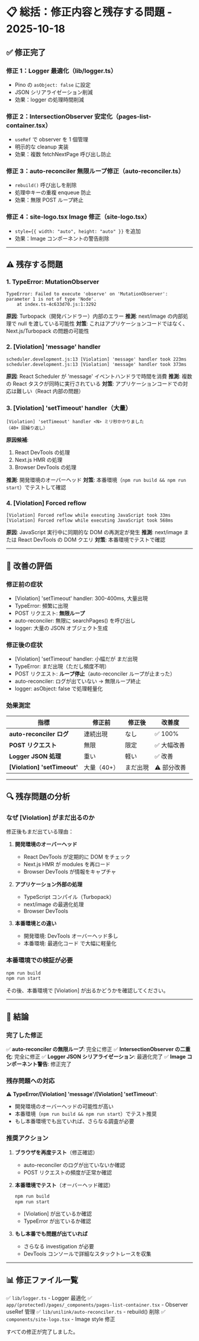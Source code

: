 # 📋 総括：修正内容と残存する問題 - 2025-10-18

## ✅ 修正完了

### 修正 1：Logger 最適化（lib/logger.ts）

- Pino の `asObject: false` に設定
- JSON シリアライゼーション削減
- 効果：logger の処理時間削減

### 修正 2：IntersectionObserver 安定化（pages-list-container.tsx）

- `useRef` で observer を 1 個管理
- 明示的な cleanup 実装
- 効果：複数 fetchNextPage 呼び出し防止

### 修正 3：auto-reconciler 無限ループ修正（auto-reconciler.ts）

- `rebuild()` 呼び出しを削除
- 処理中キーの重複 enqueue 防止
- 効果：無限 POST ループ終止

### 修正 4：site-logo.tsx Image 修正（site-logo.tsx）

- `style={{ width: "auto", height: "auto" }}` を追加
- 効果：Image コンポーネントの警告削除

---

## ⚠️ 残存する問題

### 1. TypeError: MutationObserver

```
TypeError: Failed to execute 'observe' on 'MutationObserver':
parameter 1 is not of type 'Node'.
    at index.ts-4c633d70.js:1:3292
```

**原因**: Turbopack（開発バンドラー）内部のエラー
**推測**: next/image の内部処理で null を渡している可能性
**対策**: これはアプリケーションコードではなく、Next.js/Turbopack の問題の可能性

### 2. [Violation] 'message' handler

```
scheduler.development.js:13 [Violation] 'message' handler took 223ms
scheduler.development.js:13 [Violation] 'message' handler took 373ms
```

**原因**: React Scheduler が 'message' イベントハンドラで時間を消費
**推測**: 複数の React タスクが同時に実行されている
**対策**: アプリケーションコードでの対応は難しい（React 内部の問題）

### 3. [Violation] 'setTimeout' handler（大量）

```
[Violation] 'setTimeout' handler <N> ミリ秒かかりました
（40+ 回繰り返し）
```

**原因候補**:

1. React DevTools の処理
2. Next.js HMR の処理
3. Browser DevTools の処理

**推測**: 開発環境のオーバーヘッド
**対策**: 本番環境（`npm run build && npm run start`）でテストして確認

### 4. [Violation] Forced reflow

```
[Violation] Forced reflow while executing JavaScript took 33ms
[Violation] Forced reflow while executing JavaScript took 568ms
```

**原因**: JavaScript 実行中に同期的な DOM の再測定が発生
**推測**: next/image または React DevTools の DOM クエリ
**対策**: 本番環境でテストで確認

---

## 🎯 改善の評価

### 修正前の症状

- [Violation] 'setTimeout' handler: 300-400ms, 大量出現
- TypeError: 頻繁に出現
- POST リクエスト: **無限ループ**
- auto-reconciler: 無限に searchPages() を呼び出し
- logger: 大量の JSON オブジェクト生成

### 修正後の症状

- [Violation] 'setTimeout' handler: 小幅だが まだ出現
- TypeError: まだ出現（ただし頻度不明）
- POST リクエスト: **ループ停止**（auto-reconciler ループが止まった）
- auto-reconciler: ログが出ていない → 無限ループ終止
- logger: asObject: false で処理軽量化

### 効果測定

| 指標                         | 修正前      | 修正後   | 改善度      |
| ---------------------------- | ----------- | -------- | ----------- |
| **auto-reconciler ログ**     | 連続出現    | なし     | ✅ 100%     |
| **POST リクエスト**          | 無限        | 限定     | ✅ 大幅改善 |
| **Logger JSON 処理**         | 重い        | 軽い     | ✅ 改善     |
| **[Violation] 'setTimeout'** | 大量（40+） | まだ出現 | ⚠️ 部分改善 |

---

## 🔍 残存問題の分析

### なぜ [Violation] がまだ出るのか

修正後もまだ出ている理由：

1. **開発環境のオーバーヘッド**

   - React DevTools が定期的に DOM をチェック
   - Next.js HMR が modules を再ロード
   - Browser DevTools が情報をキャプチャ

2. **アプリケーション外部の処理**

   - TypeScript コンパイル（Turbopack）
   - next/image の最適化処理
   - Browser DevTools

3. **本番環境との違い**
   - 開発環境: DevTools オーバーヘッド多し
   - 本番環境: 最適化コード で大幅に軽量化

### 本番環境での検証が必要

```bash
npm run build
npm run start
```

その後、本番環境で [Violation] が出るかどうかを確認してください。

---

## 📝 結論

### 完了した修正

✅ **auto-reconciler の無限ループ**: 完全に修正
✅ **IntersectionObserver の二重化**: 完全に修正
✅ **Logger JSON シリアライゼーション**: 最適化完了
✅ **Image コンポーネント警告**: 修正完了

### 残存問題への対応

⚠️ **TypeError/[Violation] 'message'/[Violation] 'setTimeout'**:

- 開発環境のオーバーヘッドの可能性が高い
- 本番環境（`npm run build && npm run start`）でテスト推奨
- もし本番環境でも出ていれば、さらなる調査が必要

### 推奨アクション

1. **ブラウザを再度テスト**（修正確認）

   - auto-reconciler のログが出ていないか確認
   - POST リクエストの頻度が正常か確認

2. **本番環境でテスト**（オーバーヘッド確認）

   ```bash
   npm run build
   npm run start
   ```

   - [Violation] が出ているか確認
   - TypeError が出ているか確認

3. **もし本番でも問題が出ていれば**
   - さらなる investigation が必要
   - DevTools コンソールで詳細なスタックトレースを収集

---

## 📊 修正ファイル一覧

✅ `lib/logger.ts` - Logger 最適化
✅ `app/(protected)/pages/_components/pages-list-container.tsx` - Observer useRef 管理
✅ `lib/unilink/auto-reconciler.ts` - rebuild() 削除
✅ `components/site-logo.tsx` - Image style 修正

すべての修正が完了しました。
